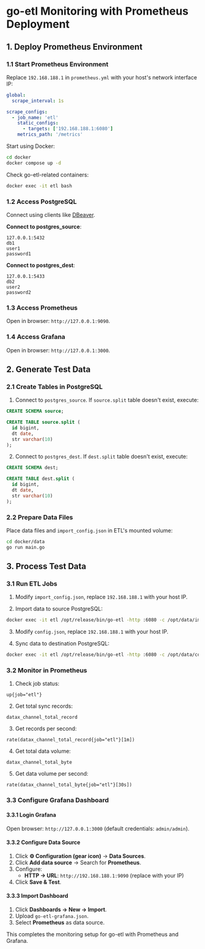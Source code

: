 # go-etl Monitoring with Prometheus Deployment

## 1. Deploy Prometheus Environment

### 1.1 Start Prometheus Environment

Replace `192.168.188.1` in `prometheus.yml` with your host's network interface IP:

```yml
global:
  scrape_interval: 1s

scrape_configs:
  - job_name: 'etl'
    static_configs:
      - targets: ['192.168.188.1:6080']
    metrics_path: '/metrics'
```

Start using Docker:

```bash
cd docker
docker compose up -d
```

Check go-etl-related containers:

```bash
docker exec -it etl bash
```

### 1.2 Access PostgreSQL

Connect using clients like [DBeaver](https://github.com/dbeaver/dbeaver/releases).

**Connect to postgres_source**:
```
127.0.0.1:5432
db1
user1
password1
```

**Connect to postgres_dest**:
```
127.0.0.1:5433
db2
user2
password2
```

### 1.3 Access Prometheus

Open in browser: `http://127.0.0.1:9090`.

### 1.4 Access Grafana

Open in browser: `http://127.0.0.1:3000`.

## 2. Generate Test Data

### 2.1 Create Tables in PostgreSQL

1. Connect to `postgres_source`. If `source.split` table doesn't exist, execute:
```sql
CREATE SCHEMA source;

CREATE TABLE source.split (
  id bigint,
  dt date,
  str varchar(10)
);
```

2. Connect to `postgres_dest`. If `dest.split` table doesn't exist, execute:
```sql
CREATE SCHEMA dest;

CREATE TABLE dest.split (
  id bigint,
  dt date,
  str varchar(10)
);
```

### 2.2 Prepare Data Files

Place data files and `import_config.json` in ETL's mounted volume:

```bash
cd docker/data
go run main.go
```

## 3. Process Test Data

### 3.1 Run ETL Jobs

1. Modify `import_config.json`, replace `192.168.188.1` with your host IP.

2. Import data to source PostgreSQL:
```bash
docker exec -it etl /opt/release/bin/go-etl -http :6080 -c /opt/data/import_config.json
```

3. Modify `config.json`, replace `192.168.188.1` with your host IP.

4. Sync data to destination PostgreSQL:
```bash
docker exec -it etl /opt/release/bin/go-etl -http :6080 -c /opt/data/config.json
```

### 3.2 Monitor in Prometheus

1. Check job status:
```
up{job="etl"}
```

2. Get total sync records:
```
datax_channel_total_record
```

3. Get records per second:
```
rate(datax_channel_total_record{job="etl"}[1m])
```

4. Get total data volume:
```
datax_channel_total_byte
```

5. Get data volume per second:
```
rate(datax_channel_total_byte{job="etl"}[30s])
```

### 3.3 Configure Grafana Dashboard

#### 3.3.1 Login Grafana

Open browser: `http://127.0.0.1:3000` (default credentials: `admin/admin`).

#### 3.3.2 Configure Data Source

1. Click **⚙️ Configuration (gear icon)** → **Data Sources**.
2. Click **Add data source** → Search for **Prometheus**.
3. Configure:
   - **HTTP → URL**: `http://192.168.188.1:9090` (replace with your IP)
4. Click **Save & Test**.

#### 3.3.3 Import Dashboard

1. Click **Dashboards → New → Import**.
2. Upload `go-etl-grafana.json`.
3. Select **Prometheus** as data source.

This completes the monitoring setup for go-etl with Prometheus and Grafana.